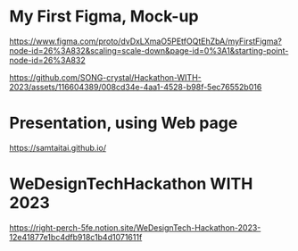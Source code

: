 # My First Figma, Mock-up 
https://www.figma.com/proto/dvDxLXmaO5PEtfOQtEhZbA/myFirstFigma?node-id=26%3A832&scaling=scale-down&page-id=0%3A1&starting-point-node-id=26%3A832

https://github.com/SONG-crystal/Hackathon-WITH-2023/assets/116604389/008cd34e-4aa1-4528-b98f-5ec76552b016


# Presentation, using Web page
https://samtaitai.github.io/

# WeDesignTechHackathon WITH 2023
https://right-perch-5fe.notion.site/WeDesignTech-Hackathon-2023-12e41877e1bc4dfb918c1b4d1071611f
